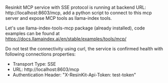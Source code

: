 

Resinkit MCP service with SSE protocol is running at backend URL: http://localhost:8603/mcp, add a python script to connect to this mcp server and expose MCP tools as llama-index tools. 

Let's use llama-index-tools-mcp package (already installed), code examples can be found at https://docs.llamaindex.ai/en/stable/examples/tools/mcp/

Do not test the connectivity using curl, the service is confirmed health with following connections properties:
- Transport Type: SSE
- URL: http://localhost:8603/mcp
- Authentication Header: "X-ResinKit-Api-Token: test-token"
